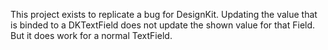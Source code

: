 This project exists to replicate a bug for DesignKit.
Updating the value that is binded to a DKTextField does not update the shown value for that Field.
But it does work for a normal TextField.
